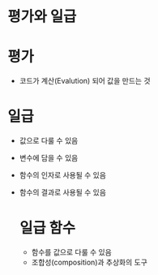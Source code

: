 # 평가와 일급

# 평가

- 코드가 계산(Evalution) 되어 값을 만드는 것

# 일급

- 값으로 다룰 수 있음
- 변수에 담을 수 있음
- 함수의 인자로 사용될 수 있음
- 함수의 결과로 사용될 수 있음

  # 일급 함수

  - 함수를 값으로 다룰 수 있음
  - 조합성(composition)과 추상화의 도구
